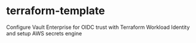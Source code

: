 # terraform-template

Configure Vault Enterprise for OIDC trust with Terraform Workload Identity and setup AWS secrets engine

